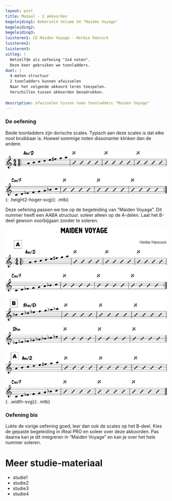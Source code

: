 ```yaml
---
layout: post
title: Modaal - 2 akkoorden
begeleiding1: Aebersold Volume 54 "Maiden Voyage"
begeleiding2:
begeleiding3:
luisteren1: CD Maiden Voyage - Herbie Hancock
luisteren2:
luisteren3:
uitleg: |
  Hetzelfde als oefening "2x4 noten".
  Deze keer gebruiken we toonladders.
doel: |
  4-maten structuur
  2 toonladders kunnen afwisselen
  Naar het volgende akkoord leren toespelen.
  Verschillen tussen akkoorden benadrukken.

description: afwisselen tussen twee toonladders "Maiden Voyage"
---
```


### De oefening

Beide toonladders zijn dorische scales. Typisch aan deze scales is dat elke noot bruikbaar is. Hoewel sommige noten dissonanter klinken dan de andere.

![A-deel Maiden Voyage](/assets/img/06-mo/IB-Modaal-2-akk-schema.svg "Maiden Voyage scales A-deel"){: .height2-hoger-svg}{: .mtb}

Deze oefening passen we toe op de begeleiding van “Maiden Voyage”.  Dit nummer heeft een AABA structuur. soleer alleen op de A-delen. Laat het B-deel gewoon voorbijgaan zonder te soleren.

![Maiden Voyage](/assets/img/06-mo/IB-Modaal-2-akk-maidenVoyage_0002.svg "Maiden Voyage lead sheet"){: .width-svg}{: .mtb}

### Oefening bis

Lukte de vorige oefening goed, leer dan ook de scales op het B-deel. Kies de gepaste begeleiding in iReal PRO en soleer over deze akkoorden. Pas daarna kan je dit integreren in “Maiden Voyage” en kan je over het hele nummer soleren.

<div class="verdere-studie">
  <h1 class="small-h2">Meer studie-materiaal</h1>
  <ul class="two-column">
    <li>studie1</li>
    <li>studie2</li>
    <li>studie3</li>
    <li>studie4</li>
  </ul>
</div>
